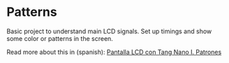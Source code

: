 # Patterns

Basic project to understand main LCD signals. 
Set up timings and show some color or patterns in the screen.

Read more about this in (spanish): [Pantalla LCD con Tang Nano I. Patrones](https://www.electronicayciencia.com/2021/11/lcd_tang_nano_I_patrones.html)

